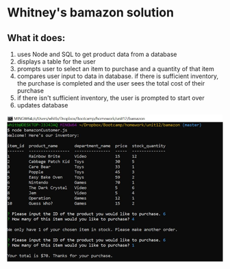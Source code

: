 # Whitney's bamazon solution

## What it does:

1. uses Node and SQL to get product data from a database
2. displays a table for the user
3. prompts user to select an item to purchase and a quantity of that item
4. compares user input to data in database. if there is sufficient inventory, the purchase is completed and the user sees the total cost of their purchase
5. if there isn't sufficient inventory, the user is prompted to start over
6. updates database

![Screen Shot](myimage.jpg)